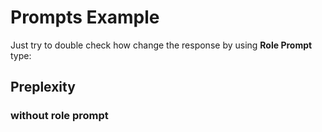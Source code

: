 # Prompts Example

Just try to double check how change the response by using **Role Prompt** type:

## Preplexity

### without role prompt


